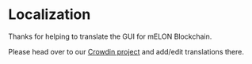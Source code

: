 # Localization

Thanks for helping to translate the GUI for mELON Blockchain.

Please head over to our [Crowdin project](https://crowdin.com/project/melon-blockchain/) and add/edit translations there.
